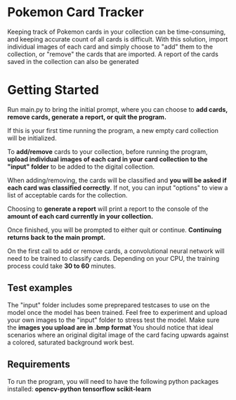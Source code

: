 ﻿# Pokemon Card Tracker

Keeping track of Pokemon cards in your collection can be time-consuming, and keeping accurate count of all cards is difficult. With this solution, import individual images of each card and simply choose to "add" them to the collection, or "remove" the cards that are imported. A report of the cards saved in the collection can also be generated


# Getting Started

Run main.py to bring the initial prompt, where you can choose to **add cards, remove cards, generate a report, or quit the program.**

If this is your first time running the program, a new empty card collection will be initialized.

To **add/remove** cards to your collection, before running the program, **upload individual images of each card in your card collection to the "input" folder** to be added to the digital collection.

When adding/removing, the cards will be classified and **you will be asked if each card was classified correctly**. If not, you can input "options" to view a list of acceptable cards for the collection.

Choosing to **generate a report** will print a report to the console of the **amount of each card currently in your collection.**

Once finished, you will be prompted to either quit or continue. **Continuing returns back to the main prompt.**

On the first call to add or remove cards, a convolutional neural network will need to be trained to classify cards. Depending on your CPU, the training process could take **30 to 60** minutes.

## Test examples
The "input" folder includes some preprepared testcases to use on the model once the model has been trained. Feel free to experiment and upload your own images to the "input" folder to stress test the model. Make sure the **images you upload are in .bmp format** You should notice that ideal scenarios where an original digital image of the card facing upwards against a colored, saturated background work best.

## Requirements
To run the program, you will need to have the following python packages installed:
**opencv-python
tensorflow
scikit-learn**
